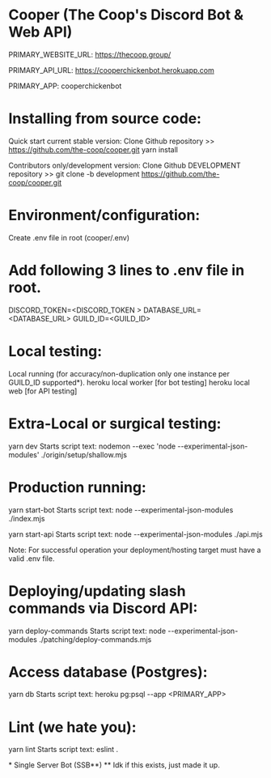 # Cooper (The Coop's Discord Bot & Web API)

PRIMARY_WEBSITE_URL:
https://thecoop.group/

PRIMARY_API_URL:
https://cooperchickenbot.herokuapp.com

PRIMARY_APP:
cooperchickenbot

# Installing from source code:

Quick start current stable version:
Clone Github repository >> https://github.com/the-coop/cooper.git
yarn install

Contributors only/development version:
Clone Github DEVELOPMENT repository >> git clone -b development https://github.com/the-coop/cooper.git

# Environment/configuration:
Create .env file in root (cooper/.env)

# Add following 3 lines to .env file in root.
DISCORD_TOKEN=<DISCORD_TOKEN >
DATABASE_URL=<DATABASE_URL>
GUILD_ID=<GUILD_ID>

# Local testing:
Local running (for accuracy/non-duplication only one instance per GUILD_ID supported*).
heroku local worker [for bot testing]
heroku local web [for API testing]

# Extra-Local or surgical testing:
yarn dev
Starts script text: nodemon --exec 'node --experimental-json-modules' ./origin/setup/shallow.mjs

# Production running:
yarn start-bot
Starts script text: node --experimental-json-modules ./index.mjs

yarn start-api
Starts script text: node --experimental-json-modules ./api.mjs

Note: For successful operation your deployment/hosting target must have a valid .env file.

# Deploying/updating slash commands via Discord API:
yarn deploy-commands
Starts script text: node --experimental-json-modules ./patching/deploy-commands.mjs

# Access database (Postgres):
yarn db
Starts script text: heroku pg:psql --app <PRIMARY_APP>

# Lint (we hate you):
yarn lint
Starts script text: eslint .

\* Single Server Bot (SSB**)
\*\* Idk if this exists, just made it up.